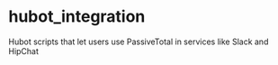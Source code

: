 # hubot_integration
Hubot scripts that let users use PassiveTotal in services like Slack and HipChat
